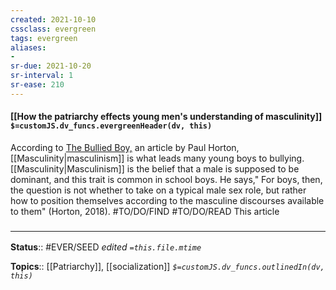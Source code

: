 ```yaml
---
created: 2021-10-10
cssclass: evergreen
tags: evergreen
aliases:
-
sr-due: 2021-10-20
sr-interval: 1
sr-ease: 210
---
```

#### [[How the patriarchy effects young men's understanding of masculinity]] `$=customJS.dv_funcs.evergreenHeader(dv, this)`

According to <u>The Bullied Boy,</u> an article by Paul Horton, [[Masculinity|masculinism]] is what leads many young boys to bullying. [[Masculinity|Masculinism]] is the belief that a male is supposed to be dominant, and this trait is common in school boys. He says," For boys, then, the question is not whether to take on a typical male sex role, but rather how to position themselves according to the masculine discourses available to them" (Horton, 2018). #TO/DO/FIND #TO/DO/READ This article

### <hr class="footnote"/>

**Status**:: #EVER/SEED
*edited `=this.file.mtime`*

**Topics**:: [[Patriarchy]], [[socialization]]
*`$=customJS.dv_funcs.outlinedIn(dv, this)`*


